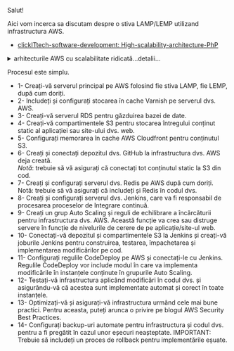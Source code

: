 Salut!

Aici vom incerca sa discutam despre o stiva LAMP/LEMP utilizand infrastructura AWS.

 - [clickITtech-software-development: High-scalability-architecture-PhP](https://www.clickittech.com/software-development/high-scalability-architecture-php/)
<details>
 <summary>arhitecturile AWS cu scalabilitate ridicată...detalii... </summary>
 <a href="https://www.clickittech.com/software-development/high-scalability-architecture-php/"><img src="https://images.clickittech.com/wp-content/uploads/2018/05/03153635/php-applications.jpg">arhitecturile cu scalabilitate ridicată</img></a>
</details>

Procesul este simplu.

 - 1- Creați-vă serverul principal pe AWS folosind fie stiva LAMP, fie LEMP, după cum doriți.
 - 2- Includeți și configurați stocarea în cache Varnish pe serverul dvs. AWS.
 - 3- Creați-vă serverul RDS pentru găzduirea bazei de date.
 - 4- Creați-vă  compartimentele S3  pentru stocarea întregului conținut static al aplicației sau site-ului dvs. web.
 - 5- Configurați memorarea în cache AWS Cloudfront pentru conținutul S3.
 - 6- Creați și conectați depozitul dvs. GitHub la infrastructura dvs. AWS deja creată.
<br/>*Notă*: trebuie să vă asigurați că conectați tot conținutul static la S3 din cod.
 - 7- Creați și configurați serverul dvs. Redis pe AWS după cum doriți.
Notă: trebuie să vă asigurați că includeți și Redis în codul dvs.
 - 8- Creați și configurați serverul dvs. Jenkins, care va fi responsabil de procesarea proceselor de Integrare continuă.
 - 9- Creați un grup Auto Scaling și reguli de echilibrare a încărcăturii pentru infrastructura dvs. AWS. Această funcție va crea sau distruge servere în funcție de nivelurile de cerere de pe aplicație/site-ul web.
 - 10- Conectați-vă depozitul și compartimentele S3 la Jenkins și creați-vă joburile Jenkins pentru construirea, testarea, împachetarea și implementarea modificărilor pe cod.
 - 11- Configurați regulile CodeDeploy pe AWS și conectați-le cu Jenkins. Regulile CodeDeploy vor include modul în care va implementa modificările în instanțele conținute în grupurile Auto Scaling.
 - 12- Testați-vă infrastructura aplicând modificări în codul dvs. și asigurându-vă că acestea sunt implementate automat și corect în toate instanțele.
 - 13- Optimizați-vă și asigurați-vă infrastructura urmând cele mai bune practici. Pentru aceasta, puteți arunca o privire pe blogul  AWS Security Best Practices.
 - 14- Configurați backup-uri automate pentru infrastructura și codul dvs. pentru a fi pregătit în cazul unor eșecuri neașteptate.
IMPORTANT: Trebuie să includeți un proces de rollback pentru implementările eșuate.
